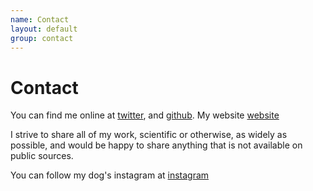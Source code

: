 ```yaml
---
name: Contact
layout: default
group: contact
---
```


<h1 class="page-header text-center"> Contact </h1>

You can find me online at [twitter](http://twitter.com/juanonyme), and [github](http://github.com/trucho). My website [website](http://trucho.github.io)

I strive to share all of my work, scientific or otherwise, as widely as possible, and would be happy to share anything that is not available on public sources. 

You can follow my dog's instagram at [instagram](https://instagram.com/bowie.brite)

